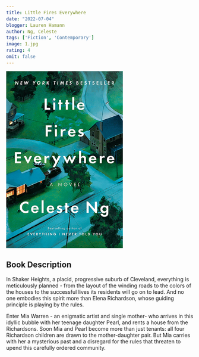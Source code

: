 ```yaml
---
title: Little Fires Everywhere
date: "2022-07-04"
blogger: Lauren Hamann
author: Ng, Celeste
tags: ['Fiction', 'Contemporary']
image: 1.jpg
rating: 4
omit: false
---
```


![Book Cover](1.jpg)

## Book Description

In Shaker Heights, a placid, progressive suburb of Cleveland, everything is meticulously planned - from the layout of the winding roads to the colors of the houses to the successful lives its residents will go on to lead. And no one embodies this spirit more than Elena Richardson, whose guiding principle is playing by the rules.

Enter Mia Warren - an enigmatic artist and single mother- who arrives in this idyllic bubble with her teenage daughter Pearl, and rents a house from the Richardsons. Soon Mia and Pearl become more than just tenants: all four Richardson children are drawn to the mother-daughter pair. But Mia carries with her a mysterious past and a disregard for the rules that threaten to upend this carefully ordered community.
